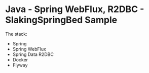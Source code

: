 # Java - Spring WebFlux, R2DBC - SlakingSpringBed Sample

The stack:
- Spring
- Spring WebFlux
- Spring Data R2DBC
- Docker
- Flyway